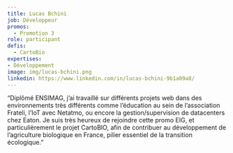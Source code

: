 ```yaml
---
title: Lucas Bchini
job: Développeur
promos:
  - Promotion 3
role: participant
defis:
  - CartoBio
expertises:
- Développement
image: img/lucas-bchini.png
linkedin: https://www.linkedin.com/in/lucas-bchini-9b1a09a8/
---
```

“Diplômé ENSIMAG, j’ai travaillé sur différents projets web dans des environnements très différents comme l’éducation au sein de l’association Frateli, l’IoT avec Netatmo, ou encore la gestion/supervision de datacenters chez Eaton. Je suis très heureux de rejoindre cette promo EIG, et particulièrement le projet CartoBIO, afin de contribuer au développement de l’agriculture biologique en France, pilier essentiel de la transition écologique.”
